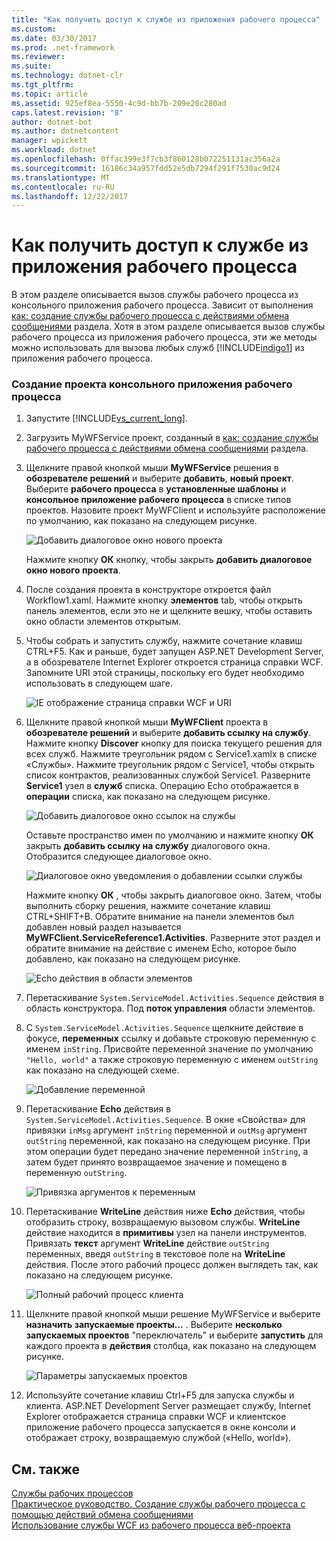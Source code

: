 ```yaml
---
title: "Как получить доступ к службе из приложения рабочего процесса"
ms.custom: 
ms.date: 03/30/2017
ms.prod: .net-framework
ms.reviewer: 
ms.suite: 
ms.technology: dotnet-clr
ms.tgt_pltfrm: 
ms.topic: article
ms.assetid: 925ef8ea-5550-4c9d-bb7b-209e20c280ad
caps.latest.revision: "8"
author: dotnet-bot
ms.author: dotnetcontent
manager: wpickett
ms.workload: dotnet
ms.openlocfilehash: 0ffac399e3f7cb3f860128b072251131ac356a2a
ms.sourcegitcommit: 16186c34a957fdd52e5db7294f291f7530ac9d24
ms.translationtype: MT
ms.contentlocale: ru-RU
ms.lasthandoff: 12/22/2017
---
```

# <a name="how-to-access-a-service-from-a-workflow-application"></a>Как получить доступ к службе из приложения рабочего процесса
В этом разделе описывается вызов службы рабочего процесса из консольного приложения рабочего процесса. Зависит от выполнения [как: создание службы рабочего процесса с действиями обмена сообщениями](../../../../docs/framework/wcf/feature-details/how-to-create-a-workflow-service-with-messaging-activities.md) раздела. Хотя в этом разделе описывается вызов службы рабочего процесса из приложения рабочего процесса, эти же методы можно использовать для вызова любых служб [!INCLUDE[indigo1](../../../../includes/indigo1-md.md)] из приложения рабочего процесса.  
  
### <a name="create-a-workflow-console-application-project"></a>Создание проекта консольного приложения рабочего процесса  
  
1.  Запустите [!INCLUDE[vs_current_long](../../../../includes/vs-current-long-md.md)].  
  
2.  Загрузить MyWFService проект, созданный в [как: создание службы рабочего процесса с действиями обмена сообщениями](../../../../docs/framework/wcf/feature-details/how-to-create-a-workflow-service-with-messaging-activities.md) раздела.  
  
3.  Щелкните правой кнопкой мыши **MyWFService** решения в **обозревателе решений** и выберите **добавить**, **новый проект**. Выберите **рабочего процесса** в **установленные шаблоны** и **консольное приложение рабочего процесса** в списке типов проектов. Назовите проект MyWFClient и используйте расположение по умолчанию, как показано на следующем рисунке.  
  
     ![Добавить диалоговое окно нового проекта](../../../../docs/framework/wcf/feature-details/media/addnewprojectdlg.JPG "AddNewProjectDlg")  
  
     Нажмите кнопку **ОК** кнопку, чтобы закрыть **добавить диалоговое окно нового проекта**.  
  
4.  После создания проекта в конструкторе откроется файл Workflow1.xaml. Нажмите кнопку **элементов** tab, чтобы открыть панель элементов, если это не и щелкните вешку, чтобы оставить окно области элементов открытым.  
  
5.  Чтобы собрать и запустить службу, нажмите сочетание клавиш CTRL+F5. Как и раньше, будет запущен ASP.NET Development Server, а в обозревателе Internet Explorer откроется страница справки WCF. Запомните URI этой страницы, поскольку его будет необходимо использовать в следующем шаге.  
  
     ![IE отображение страница справки WCF и URI](../../../../docs/framework/wcf/feature-details/media/iewcfhelppagewuri.JPG "IEWCFHelpPageWURI")  
  
6.  Щелкните правой кнопкой мыши **MyWFClient** проекта в **обозревателе решений** и выберите **добавить ссылку на службу**. Нажмите кнопку **Discover** кнопку для поиска текущего решения для всех служб. Нажмите треугольник рядом с Service1.xamlx в списке «Службы». Нажмите треугольник рядом с Service1, чтобы открыть список контрактов, реализованных службой Service1. Разверните **Service1** узел в **служб** списка. Операцию Echo отображается в **операции** списка, как показано на следующем рисунке.  
  
     ![Добавить диалоговое окно ссылок на службы](../../../../docs/framework/wcf/feature-details/media/addservicereference.JPG "AddServiceReference")  
  
     Оставьте пространство имен по умолчанию и нажмите кнопку **ОК** закрыть **добавить ссылку на службу** диалогового окна. Отобразится следующее диалоговое окно.  
  
     ![Диалоговое окно уведомления о добавлении ссылки службы](../../../../docs/framework/wcf/feature-details/media/asrdlg.JPG "ASRDlg")  
  
     Нажмите кнопку **ОК** , чтобы закрыть диалоговое окно. Затем, чтобы выполнить сборку решения, нажмите сочетание клавиш CTRL+SHIFT+B. Обратите внимание на панели элементов был добавлен новый раздел называется **MyWFClient.ServiceReference1.Activities**. Разверните этот раздел и обратите внимание на действие с именем Echo, которое было добавлено, как показано на следующем рисунке.  
  
     ![Echo действия в области элементов](../../../../docs/framework/wcf/feature-details/media/echoactivity.JPG "EchoActivity")  
  
7.  Перетаскивание <!--zz <xref:System.ServiceModel.Activities.Sequence>--> `System.ServiceModel.Activities.Sequence` действия в область конструктора. Под **поток управления** области элементов.  
  
8.  С <!--zz <xref:System.ServiceModel.Activities.Sequence>--> `System.ServiceModel.Activities.Sequence` щелкните действие в фокусе, **переменных** ссылку и добавьте строковую переменную с именем `inString`. Присвойте переменной значение по умолчанию `"Hello, world"` а также строковую переменную с именем `outString` как показано на следующей схеме.  
  
     ![Добавление переменной](../../../../docs/framework/wcf/feature-details/media/instringvar.JPG "inStringVar")  
  
9. Перетаскивание **Echo** действия в <!--zz <xref:System.ServiceModel.Activities.Sequence>--> `System.ServiceModel.Activities.Sequence`. В окне «Свойства» для привязки `inMsg` аргумент `inString` переменной и `outMsg` аргумент `outString` переменной, как показано на следующем рисунке. При этом операции будет передано значение переменной `inString`, а затем будет принято возвращаемое значение и помещено в переменную `outString`.  
  
     ![Привязка аргументов к переменным](../../../../docs/framework/wcf/feature-details/media/argumentbind.JPG "ArgumentBind")  
  
10. Перетаскивание **WriteLine** действия ниже **Echo** действия, чтобы отобразить строку, возвращаемую вызовом службы. **WriteLine** действие находится в **примитивы** узел на панели инструментов. Привязать **текст** аргумент **WriteLine** действие `outString` переменных, введя `outString` в текстовое поле на **WriteLine** действия. После этого рабочий процесс должен выглядеть так, как показано на следующем рисунке.  
  
     ![Полный рабочий процесс клиента](../../../../docs/framework/wcf/feature-details/media/completeclientwf.JPG "CompleteClientWF")  
  
11. Щелкните правой кнопкой мыши решение MyWFService и выберите **назначить запускаемые проекты...** . Выберите **несколько запускаемых проектов** "переключатель" и выберите **запустить** для каждого проекта в **действия** столбца, как показано на следующем рисунке.  
  
     ![Параметры запускаемых проектов](../../../../docs/framework/wcf/feature-details/media/startupprojects.JPG "StartupProjects")  
  
12. Используйте сочетание клавиш Ctrl+F5 для запуска службы и клиента. ASP.NET Development Server размещает службу, Internet Explorer отображается страница справки WCF и клиентское приложение рабочего процесса запускается в окне консоли и отображает строку, возвращаемую службой («Hello, world»).  
  
## <a name="see-also"></a>См. также  
 [Службы рабочих процессов](../../../../docs/framework/wcf/feature-details/workflow-services.md)  
 [Практическое руководство. Создание службы рабочего процесса с помощью действий обмена сообщениями](../../../../docs/framework/wcf/feature-details/how-to-create-a-workflow-service-with-messaging-activities.md)  
 [Использование службы WCF из рабочего процесса веб-проекта](http://go.microsoft.com/fwlink/?LinkId=207725)
